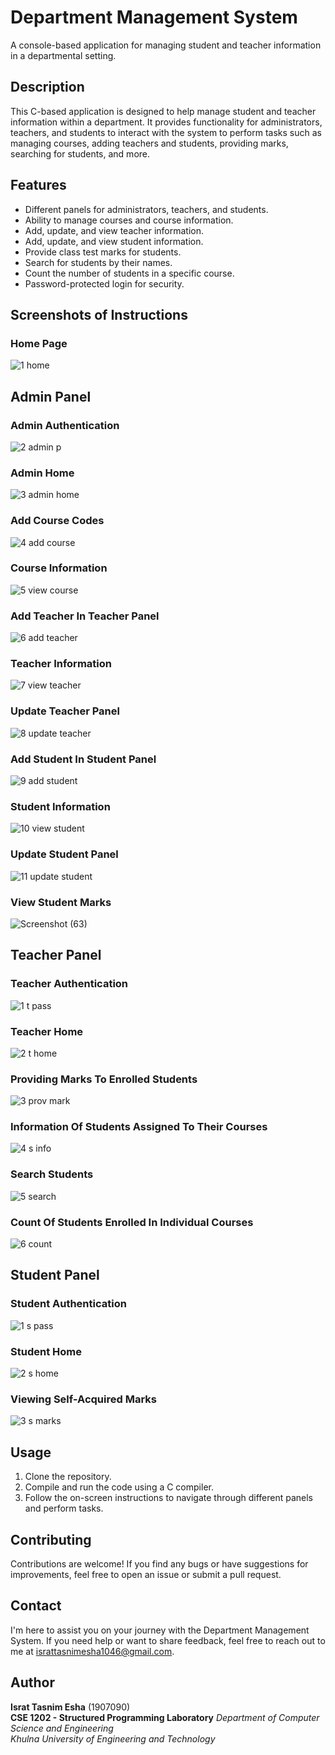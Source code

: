 # Department Management System

A console-based application for managing student and teacher information in a departmental setting.

## Description

This C-based application is designed to help manage student and teacher information within a department. It provides functionality for administrators, teachers, and students to interact with the system to perform tasks such as managing courses, adding teachers and students, providing marks, searching for students, and more.

## Features

- Different panels for administrators, teachers, and students.
- Ability to manage courses and course information.
- Add, update, and view teacher information.
- Add, update, and view student information.
- Provide class test marks for students.
- Search for students by their names.
- Count the number of students in a specific course.
- Password-protected login for security.

## Screenshots of Instructions

### Home Page

![1  home](https://github.com/IsratTasnimEsha/Department-Management-System/assets/88322977/44772f98-9281-4066-9487-fdc7a98c8868)

## Admin Panel

### Admin Authentication

![2  admin p](https://github.com/IsratTasnimEsha/Department-Management-System/assets/88322977/23217dcb-3078-4cfe-8215-65f040c4db60)

### Admin Home

![3  admin home](https://github.com/IsratTasnimEsha/Department-Management-System/assets/88322977/acca3201-c98c-49f7-bb01-38ab5c189cd7)

### Add Course Codes

![4  add course](https://github.com/IsratTasnimEsha/Department-Management-System/assets/88322977/c5678754-93da-461a-a281-4bf3eb1eddac)

### Course Information

![5  view course](https://github.com/IsratTasnimEsha/Department-Management-System/assets/88322977/29546b0b-5556-48cd-838c-a58975c82168)

### Add Teacher In Teacher Panel

![6  add teacher](https://github.com/IsratTasnimEsha/Department-Management-System/assets/88322977/313c4303-7629-414b-8e1b-26fdc5ce94c5)

### Teacher Information

![7  view teacher](https://github.com/IsratTasnimEsha/Department-Management-System/assets/88322977/9df303a9-6d9b-45b4-a686-c50372309e6a)

### Update Teacher Panel

![8  update teacher](https://github.com/IsratTasnimEsha/Department-Management-System/assets/88322977/28e012a0-ee72-426a-9ffb-c3b22da8bbd1)

### Add Student In Student Panel

![9  add student](https://github.com/IsratTasnimEsha/Department-Management-System/assets/88322977/6c33c89d-d8d3-45e1-ac22-8d38e915fd14)

### Student Information

![10  view student](https://github.com/IsratTasnimEsha/Department-Management-System/assets/88322977/3d0e7c5f-91b5-406e-8096-3e3a6ce6f009)

### Update Student Panel

![11  update student](https://github.com/IsratTasnimEsha/Department-Management-System/assets/88322977/66dd042a-aed1-4b6c-8600-f45d5dea5c8e)

### View Student Marks

![Screenshot (63)](https://github.com/IsratTasnimEsha/Department-Management-System/assets/88322977/4f0db8b0-7fce-4c00-8ff6-b1fc689d5748)

## Teacher Panel

### Teacher Authentication

![1  t pass](https://github.com/IsratTasnimEsha/Department-Management-System/assets/88322977/8785d1a7-7d9f-44b0-aa2f-073758ce6577)

### Teacher Home

![2  t home](https://github.com/IsratTasnimEsha/Department-Management-System/assets/88322977/f61e6c9b-eaba-4f7c-87ed-9960bdee3b58)

### Providing Marks To Enrolled Students

![3  prov mark](https://github.com/IsratTasnimEsha/Department-Management-System/assets/88322977/a1c65519-96e3-4e2a-b247-b2bb48b88a00)

### Information Of Students Assigned To Their Courses

![4  s info](https://github.com/IsratTasnimEsha/Department-Management-System/assets/88322977/5813bc47-0dc1-46ed-b638-aca3389d21ee)

### Search Students

![5  search](https://github.com/IsratTasnimEsha/Department-Management-System/assets/88322977/17658c66-3496-481a-ac16-3e77f4e670bf)

### Count Of Students Enrolled In Individual Courses

![6  count](https://github.com/IsratTasnimEsha/Department-Management-System/assets/88322977/a7ca0822-f197-419d-bfa8-939447c2c1e8)

## Student Panel

### Student Authentication

![1  s pass](https://github.com/IsratTasnimEsha/Department-Management-System/assets/88322977/6915734a-f304-42e7-bbca-8608d6e216dc)

### Student Home

![2  s home](https://github.com/IsratTasnimEsha/Department-Management-System/assets/88322977/ea2d69f8-766c-43f2-a3a1-acc6d74da8d1)

### Viewing Self-Acquired Marks

![3  s marks](https://github.com/IsratTasnimEsha/Department-Management-System/assets/88322977/6d232f98-f9a1-495c-b043-71ee446ea063)


## Usage

1. Clone the repository.
2. Compile and run the code using a C compiler.
3. Follow the on-screen instructions to navigate through different panels and perform tasks.

## Contributing

Contributions are welcome! If you find any bugs or have suggestions for improvements, feel free to open an issue or submit a pull request.

## Contact

I'm here to assist you on your journey with the Department Management System. If you need help or want to share feedback, feel free to reach out to me at [israttasnimesha1046@gmail.com](mailto:israttasnimesha1046@gmail.com).

## Author

**Israt Tasnim Esha** (1907090)  
**CSE 1202 - Structured Programming Laboratory**
*Department of Computer Science and Engineering*  
*Khulna University of Engineering and Technology*
